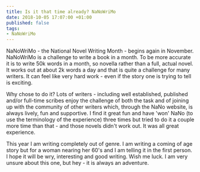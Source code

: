 ```yaml
---
title: Is it that time already? NaNoWriMo
date: 2018-10-05 17:07:00 +01:00
published: false
tags:
- NaNoWriMo
---
```


NaNoWriMo - the National Novel Writing Month - begins again in November.  NaNoWriMo is a challenge to write a book in a month.  To be more accurate it is to write 50k words in a month, so novella rather than a full, actual novel.  It works out at about 2k words a day and that is quite a challenge for many writers. It can feel like very hard work - even if the story one is trying to tell is exciting.  

Why chose to do it? Lots of writers - including well established, published and/or full-time scribes enjoy the challenge of both the task and of joining up with the community of other writers which, through the NaNo website, is always lively, fun and supportive.  I find it great fun and have 'won' NaNo (to use the terminology of the experience) three times but tried to do it a couple more time than that - and those novels didn't work out.  It was all great experience.

This year I am writing completely out of genre.  I am writing a coming of age story but for a woman nearing her 60's and I am telling it in the first person.  I hope it will be wry, interesting and good writing.  Wish me luck. I am very unsure about this one, but hey - it is always an adventure. 